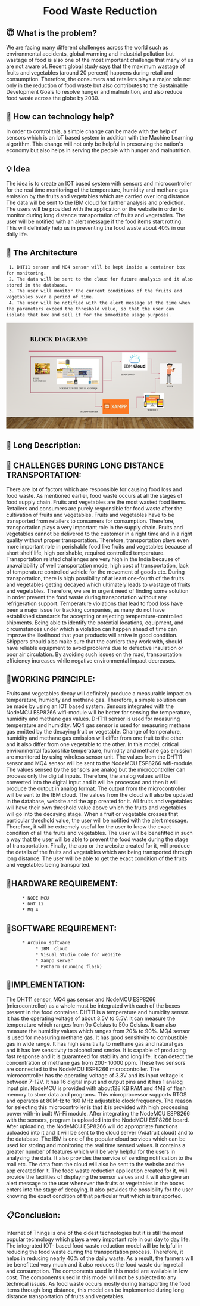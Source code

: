 <h1 align="center">Food Waste Reduction</h1>


## :innocent: What is the problem?


We are facing many different challenges across the world such as environmental accidents, global warming and industrial pollution but wastage of food is also one of the most important challenge that many of us are not aware of. Recent global study says that the maximum wastage of fruits and vegetables (around 20 percent) happens during retail and consumption. Therefore, the consumers and retailers plays a major role not only in the reduction of food waste but also contributes to the Sustainable Development Goals to resolve hunger and malnutrition, and also reduce food waste across the globe by 2030. 


## :thinking: How can technology help?


 In order to control this, a simple change can be made with the help of sensors which is an IoT based system in addition with the Machine Learning algorithm. This change will not only be helpful in preserving the nation's economy but also helps in serving the people with hunger and malnutrition. 
 
 
## :bulb: Idea


  The idea is to create an IOT based system with sensors and microcontroller for the real time monitoring of the temperature, humidity and methane gas emission by the fruits and vegetables which are carried over long distance. The data will be sent to the IBM cloud for further analysis and prediction. The users will be provided with the application or the website in order to monitor during long distance transportation of fruits and vegetables. The user will be notified with an alert message if the food items start rotting. This will definitely help us in preventing the food waste about 40% in our daily life.


## 🔳 The Architecture


     1.	DHT11 sensor and MQ4 sensor will be kept inside a container box for monitoring.
     2.	The data will be sent to the cloud for future analysis and it also stored in the database.
     3.	The user will monitor the current conditions of the fruits and vegetables over a period of time.
     4.	The user will be notified with the alert message at the time when the parameters exceed the threshold value, so that the user can isolate that box and sell it for the immediate usage purposes.
     
   ![Architecture](Architecture.png)



## :open_file_folder: Long Description:


   ## :pushpin: CHALLENGES DURING LONG DISTANCE TRANSPORTATION:


   There are lot of factors which are responsible for causing food loss and food waste. As mentioned earlier, food waste occurs at all the stages of food supply chain. Fruits and vegetables are the most wasted food items. Retailers and consumers are purely responsible for food waste after the cultivation of fruits and vegetables. Fruits and vegetables have to be transported from retailers to consumers for consumption. Therefore, transportation plays a very important role in the supply chain. Fruits and vegetables cannot be delivered to the customer in a right time and in a right quality without proper transportation. Therefore, transportation plays even more important role in perishable food like fruits and vegetables because of short shelf life, high perishable, required controlled temperature. Transportation related challenges are very high in the India because of unavailability of well transportation mode, high cost of transportation, lack of temperature controlled vehicle for the movement of goods etc. During transportation, there is high possibility of at least one-fourth of the fruits and vegetables getting decayed which ultimately leads to wastage of fruits and vegetables. Therefore, we are in urgent need of finding some solution in order prevent the food waste during transportation without any refrigeration support. Temperature violations that lead to food loss have been a major issue for tracking companies, as many do not have established standards for accepting or rejecting temperature-controlled shipments. Being able to identify the potential locations, equipment, and circumstances under which a violation can happen ahead of time can improve the likelihood that your products will arrive in good condition. Shippers should also make sure that the carriers they work with, should have reliable equipment to avoid problems due to defective insulation or poor air circulation. By avoiding such issues on the road, transportation efficiency increases while negative environmental impact decreases.


   ## :pushpin:WORKING PRINCIPLE:


   Fruits and vegetables decay will definitely produce a measurable impact on temperature, humidity and methane gas. Therefore, a simple solution can be made by using an IOT based system. Sensors integrated with the NodeMCU ESP8266 wifi-module will be better for sensing the temperature, humidity and methane gas values. DHT11 sensor is used for measuring temperature and humidity. MQ4 gas sensor is used for measuring methane gas emitted by the decaying fruit or vegetable. Change of temperature, humidity and methane gas emission will differ from one fruit to the other and it also differ from one vegetable to the other. In this model, critical environmental factors like temperature, humidity and methane gas emission are monitored by using wireless sensor unit. The values from the DHT11 sensor and MQ4 sensor will be sent to the NodeMCU ESP8266 wifi-module. The values sensed by the sensors are analog but the microcontroller can process only the digital inputs. Therefore, the analog values will be converted into the digital input and it will be processed and then it will produce the output in analog format. The output from the microcontroller will be sent to the IBM cloud. The values from the cloud will also be updated in the database, website and the app created for it. All fruits and vegetables will have their own threshold value above which the fruits and vegetables will go into the decaying stage. When a fruit or vegetable crosses that particular threshold value, the user will be notified with the alert message. Therefore, it will be extremely useful for the user to know the exact condition of all the fruits and vegetables. The user will be benefitted in such a way that the user will be able to prevent the food waste during the stage of transportation. Finally, the app or the website created for it, will produce the details of the fruits and vegetables which are being transported through long distance. The user will be able to get the exact condition of the fruits and vegetables being transported.


   ## :pushpin:HARDWARE REQUIREMENT:


          * NODE MCU
          * DHT 11 
          * MQ 4


   ## :pushpin:SOFTWARE REQUIREMENT:


          * Arduino software 
               * IBM  cloud 
               * Visual Studio Code for website
               * Xampp server
               * PyCharm (running flask)


   ## :pushpin:IMPLEMENTATION:


   The DHT11 sensor, MQ4 gas sensor and NodeMCU ESP8266 (microcontroller) as a whole must be integrated with each of the boxes present in the food container. DHT11 is a temperature and humidity sensor. It has the operating voltage of about 3.5V to 5.5V. It can measure the temperature which ranges from 0o Celsius to 50o Celsius. It can also measure the humidity values which ranges from 20% to 90%. MQ4 sensor is used for measuring methane gas. It has good sensitivity to combustible gas in wide range. It has high sensitivity to methane gas and natural gas and it has low sensitivity to alcohol and smoke. It is capable of producing fast response and it is guaranteed for stability and long life. It can detect the concentration of methane gas from 200- 10000 ppm. These two sensors are connected to the NodeMCU ESP8266 microcontroller. The microcontroller has the operating voltage of 3.3V and its input voltage is between 7-12V. It has 16 digital input and output pins and it has 1 analog input pin. NodeMCU is provided with about128 KB RAM and 4MB of flash memory to store data and programs. This microprocessor supports RTOS and operates at 80MHz to 160 MHz adjustable clock frequency. The reason for selecting this microcontroller is that it is provided with high processing power with-in built Wi-Fi module. After integrating the NodeMCU ESP8266 with the sensors, program is uploaded into the NodeMCU ESP8266 board. After uploading, the NodeMCU ESP8266 will do appropriate functions uploaded into it and it will be sent to the cloud server (Adafruit cloud) and to the database. The IBM is one of the popular cloud services which can be used for storing and monitoring the real time sensed values. It contains a greater number of features which will be very helpful for the users in analysing the data. It also provides the service of sending notification to the mail etc. The data from the cloud will also be sent to the website and the app created for it. The food waste reduction application created for it, will provide the facilities of displaying the sensor values and it will also give an alert message to the user whenever the fruits or vegetables in the boxes enters into the stage of decaying. It also provides the possibility for the user knowing the exact condition of that particular fruit which is transported.


## :clipboard:Conclusion:


 Internet of Things is one of the oldest technologies but it is still the most popular technology which plays a very important role in our day to day life. The integrated IOT- based food waste reduction model will be helpful in reducing the food waste during the transportation process. Therefore, it helps in reducing nearly 40% of the daily waste. As a result, the farmers will be benefitted very much and it also reduces the food waste during retail and consumption. The components used in this model are available in low cost. The components used in this model will not be subjected to any technical issues. As food waste occurs mostly during transporting the food items through long distance, this model can be implemented during long distance transportation of fruits and vegetables.


